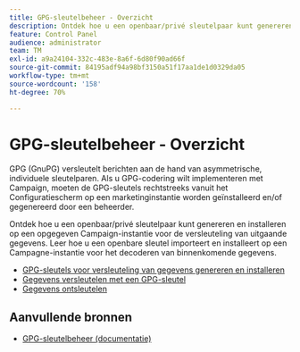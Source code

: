 ```yaml
---
title: GPG-sleutelbeheer - Overzicht
description: Ontdek hoe u een openbaar/privé sleutelpaar kunt genereren en installeren op een opgegeven Campaign-instantie voor de versleuteling van uitgaande gegevens. Leer hoe u een openbare sleutel importeert en installeert op een Campagne-instantie voor het decoderen van binnenkomende gegevens.
feature: Control Panel
audience: administrator
team: TM
exl-id: a9a24104-332c-483e-8a6f-6d80f90ad66f
source-git-commit: 84195adf94a98bf3150a51f17aa1de1d0329da05
workflow-type: tm+mt
source-wordcount: '158'
ht-degree: 70%

---
```


# GPG-sleutelbeheer - Overzicht

GPG (GnuPG) versleutelt berichten aan de hand van asymmetrische, individuele sleutelparen. Als u GPG-codering wilt implementeren met Campaign, moeten de GPG-sleutels rechtstreeks vanuit het Configuratiescherm op een marketinginstantie worden geïnstalleerd en/of gegenereerd door een beheerder.

Ontdek hoe u een openbaar/privé sleutelpaar kunt genereren en installeren op een opgegeven Campaign-instantie voor de versleuteling van uitgaande gegevens. Leer hoe u een openbare sleutel importeert en installeert op een Campagne-instantie voor het decoderen van binnenkomende gegevens.

* [GPG-sleutels voor versleuteling van gegevens genereren en installeren](./generating-and-installing-gpg-keys-for-data-encryption.md)
* [Gegevens versleutelen met een GPG-sleutel](./using-a-gpg-key-to-encrypt-data.md)
* [Gegevens ontsleutelen](./decrypting-data.md)

## Aanvullende bronnen

* [GPG-sleutelbeheer (documentatie)](https://experienceleague.adobe.com/docs/control-panel/using/instances-settings/gpg-keys-management.html?lang=en)
